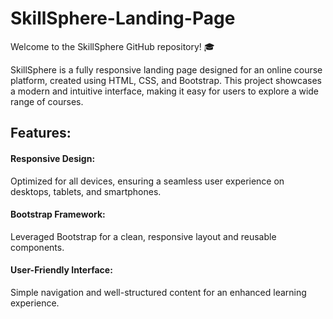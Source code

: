 # SkillSphere-Landing-Page
Welcome to the SkillSphere GitHub repository! 🎓 <br>

SkillSphere is a fully responsive landing page designed for an online course platform, created using HTML, CSS, and Bootstrap. This project showcases a modern and intuitive interface, making it easy for users to explore a wide range of courses. <br>

<h2>Features:</h2>
<h4>Responsive Design:</h4> Optimized for all devices, ensuring a seamless user experience on desktops, tablets, and smartphones.
<h4>Bootstrap Framework:</h4> Leveraged Bootstrap for a clean, responsive layout and reusable components.
<h4>User-Friendly Interface:</h4> Simple navigation and well-structured content for an enhanced learning experience.
